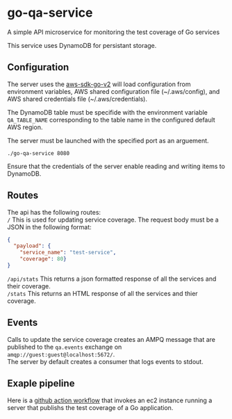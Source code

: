 # go-qa-service
A simple API microservice for monitoring the test coverage of Go services

This service uses DynamoDB for persistant storage.

## Configuration
The server uses the [aws-sdk-go-v2](https://github.com/aws/aws-sdk-go-v2) will load configuration from environment variables, 
AWS shared configuration file (\~/.aws/config), and AWS shared credentials file (\~/.aws/credentials).

The DynamoDB table must be specifide with the environment variable `QA_TABLE_NAME` corresponding to the table name in the configured default AWS region.

The server must be launched with the specified port as an arguement.
```console
./go-qa-service 8080
```
Ensure that the credentials of the server enable reading and writing items to DynamoDB.

## Routes
The api has the following routes:  
`/` This is used for updating service coverage. The request body must be a JSON in the following format:
```json
{
  "payload": { 
    "service_name": "test-service", 
    "coverage": 80}
}
```
`/api/stats` This returns a json formatted response of all the services and their coverage.  
`/stats` This returns an HTML response of all the services and thier coverage.

## Events
Calls to update the service coverage creates an AMPQ message that are published to the `qa.events` exchange on `amqp://guest:guest@localhost:5672/`.  
The server by default creates a consumer that logs events to stdout.

## Exaple pipeline
Here is a [github action workflow](https://github.com/devinmarder/go-test/blob/main/.github/workflows/publish-coverage.yml) 
that invokes an ec2 instance running a server that publishs the test coverage of a Go application.
